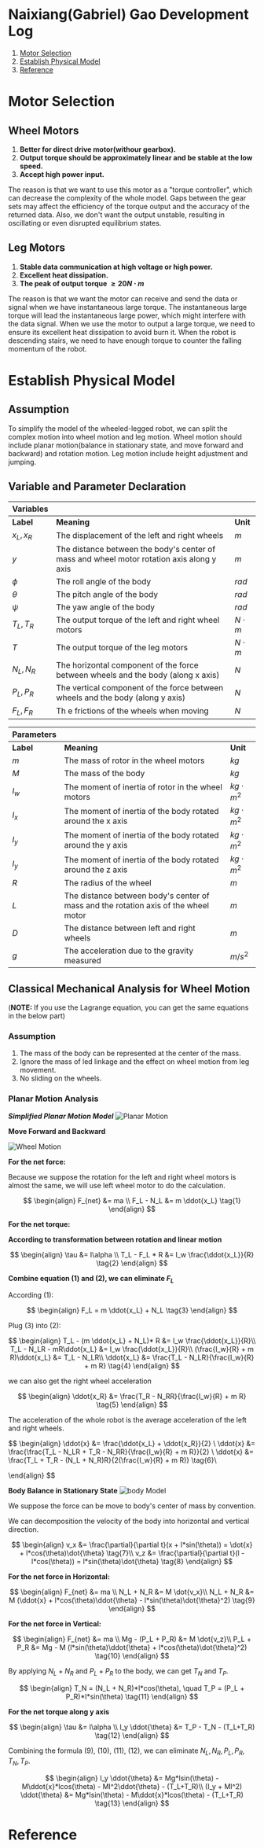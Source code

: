 # Naixiang(Gabriel) Gao Development Log
1. [Motor Selection](#motor-selection)
2. [Establish Physical Model](#establish-physical-model)
3. [Reference](#reference)

# Motor Selection
## Wheel Motors
1. **Better for direct drive motor(withour gearbox).**
2. **Output torque should be approximately linear and be stable at the low speed.**
3. **Accept high power input.**

The reason is that we want to use this motor as a "torque controller", which can decrease the complexity of the whole model. Gaps between the gear sets may affect the efficiency of the torque output and the accuracy of the returned data. Also, we don't want the output unstable, resulting in oscillating or even disrupted equilibrium states. 

## Leg Motors
1. **Stable data communication at high voltage or high power.**
2. **Excellent heat dissipation.**
3. **The peak of output torque $\ge 20 N\cdot m$**

The reason is that we want the motor can receive and send the data or signal when we have instantaneous large torque. The instantaneous large torque will lead the instantaneous large power, which might interfere with the data signal. When we use the motor to output a large torque, we need to ensure its excellent heat dissipation to avoid burn it. When the robot is descending stairs, we need to have enough torque to counter the falling momentum of the robot.

# Establish Physical Model
## Assumption
To simplify the model of the wheeled-legged robot, we can split the complex motion into wheel motion and leg motion. Wheel motion should include planar motion(balance in stationary state, and move forward and backward) and rotation motion. Leg motion include height adjustment and jumping. 

## Variable and Parameter Declaration 

|**Variables** |                                                                                            |            |  
|---           |---                                                                                         |---         |
|**Label**     |**Meaning**                                                                                 |**Unit**    |
|$x_L, x_R$    |The displacement of the left and right wheels                                               |$m$         |  
|$y$           |The distance between the body's center of mass and wheel motor rotation axis along y axis   |$m$         |
|$\phi$        |The roll angle of the body                                                                  |$rad$       |  
|$\theta$      |The pitch angle of the body                                                                 |$rad$       |
|$\psi$        |The yaw angle of the body                                                                   |$rad$       |
|$T_L, T_R$    |The output torque of the left and right wheel motors                                        |$N\cdot m$  |
|$T$           |The output torque of the leg motors                                                         |$N\cdot m$  |
|$N_L, N_R$    |The horizontal component of the force between wheels and the body (along x axis)            |$N$         |
|$P_L, P_R$    |The vertical component of the force between wheels and the body (along y axis)              |$N$         |
|$F_L, F_R$    |Th e frictions of the wheels when moving                                                    |$N$         |

|**Parameters**|                                                                                      |                |  
|---           |---                                                                                   |---             |
|**Label**     |**Meaning**                                                                           |**Unit**        |
|$m$         |The mass of rotor in the wheel motors                                                 |$kg$            |
|$M$           |The mass of the body                                                                  |$kg$            |
|$I_w$         |The moment of inertia of rotor in the wheel motors                                    |$kg\cdot m^2$   |
|$I_x$         |The moment of inertia of the body rotated around the x axis                           |$kg\cdot m^2$   |
|$I_y$         |The moment of inertia of the body rotated around the y axis                           |$kg\cdot m^2$   |
|$I_y$         |The moment of inertia of the body rotated around the z axis                           |$kg\cdot m^2$   |
|$R$           |The radius of the wheel                                                               |$m$             |  
|$L$           |The distance between body's center of mass and the rotation axis of the wheel motor   |$m$             |
|$D$           |The distance between left and right wheels                                            |$m$             |
|$g$           |The acceleration due to the gravity measured                                          |$m/s^2$         |

## Classical Mechanical Analysis for Wheel Motion
(**NOTE:** If you use the Lagrange equation, you can get the same equations in the below part)

### Assumption
1. The mass of the body can be represented at the center of the mass.
2. Ignore the mass of led linkage and the effect on wheel motion from leg movement.
3. No sliding on the wheels.

### Planar Motion Analysis 
***Simplified Planar Motion Model***
![Planar Motion](../../image/Gabriel_dev_log/WheelMovement_Kinematic_Model.jpg "")

**Move Forward and Backward**

![Wheel Motion](../../image/Gabriel_dev_log/wheel_model.jpg)

**For the net force:**

Because we suppose the rotation for the left and right wheel motors is almost the same, we will use left wheel motor to do the calculation.

$$
\begin{align}
F_{net} &= ma \\
F_L - N_L &= m \ddot{x_L}  \tag{1}
\end{align}
$$

**For the net torque:**

**According to transformation between rotation and linear motion**

$$
\begin{align}
\tau &= I\alpha \\
T_L - F_L * R &= I_w \frac{\ddot{x_L}}{R} \tag{2}
\end{align}
$$

**Combine equation (1) and (2), we can eliminate $F_L$**

According (1):

$$
\begin{align}
F_L = m \ddot{x_L} + N_L \tag{3}
\end{align}
$$

Plug (3) into (2):

$$
\begin{align}
T_L - (m \ddot{x_L} + N_L)* R &= I_w \frac{\ddot{x_L}}{R}\\
T_L - N_LR - mR\ddot{x_L} &= I_w \frac{\ddot{x_L}}{R}\\
(\frac{I_w}{R} + m R)\ddot{x_L} &= T_L - N_LR\\
\ddot{x_L} &= \frac{T_L - N_LR}{\frac{I_w}{R} + m R} \tag{4}
\end{align}
$$

we can also get the right wheel acceleration

$$
\begin{align}
\ddot{x_R} &= \frac{T_R - N_RR}{\frac{I_w}{R} + m R} \tag{5}
\end{align}
$$

The acceleration of the whole robot is the average acceleration of the left and right wheels.

$$
\begin{align}
    \ddot{x} &= \frac{\ddot{x_L} + \ddot{x_R}}{2} \\
    \ddot{x} &= \frac{\frac{T_L - N_LR + T_R - N_RR}{\frac{I_w}{R} + m R}}{2} \\
    \ddot{x} &= \frac{T_L + T_R - (N_L + N_R)R}{2(\frac{I_w}{R} + m R)} \tag{6}\\

\end{align}
$$

**Body Balance in Stationary State**
![body Model](../../image/Gabriel_dev_log/body_model.jpg)

We suppose the force can be move to body's center of mass by convention.

We can decomposition the velocity of the body into horizontal and vertical direction. 

$$
\begin{align}
v_x &= \frac{\partial}{\partial t}(x + l*sin(\theta)) = \dot{x} + l*cos(\theta)\dot{\theta} \tag{7}\\
v_z &= \frac{\partial}{\partial t}(l - l*cos(\theta)) = l*sin(\theta)\dot{\theta} \tag{8}
\end{align}
$$

**For the net force in Horizontal:**

$$
\begin{align}
F_{net} &= ma \\
N_L + N_R &= M \dot{v_x}\\
N_L + N_R &= M (\ddot{x} + l*cos(\theta)\ddot{\theta} - l*sin(\theta)\dot{\theta}^2) \tag{9}
\end{align}
$$

**For the net force in Vertical:**

$$
\begin{align}
F_{net} &= ma \\
Mg - (P_L + P_R) &= M \dot{v_z}\\
P_L + P_R &= Mg - M (l*sin(\theta)\ddot{\theta} + l*cos(\theta)\dot{\theta}^2) \tag{10} 
\end{align}
$$


By applying $N_L + N_R$ and $P_L + P_R$ to the body, we can get $T_N$ and $T_P$.

$$
\begin{align}
T_N = (N_L + N_R)*l*cos(\theta), \quad T_P = (P_L + P_R)*l*sin(\theta) \tag{11}
\end{align}
$$

**For the net torque along y axis**

$$
\begin{align}
\tau &= I\alpha \\
I_y \ddot{\theta} &= T_P - T_N - (T_L+T_R) \tag{12}
\end{align}
$$

Combining the formula (9), (10), (11), (12), we can eliminate $N_L, N_R, P_L, P_R, T_N, T_P$.

$$
\begin{align}
I_y \ddot{\theta} &= Mg*lsin(\theta) - M\ddot{x}*lcos(\theta) - Ml^2\ddot{\theta} - (T_L+T_R)\\
(I_y + Ml^2) \ddot{\theta} &= Mg*lsin(\theta) - M\ddot{x}*lcos(\theta) - (T_L+T_R) \tag{13}
\end{align}
$$


# Reference

